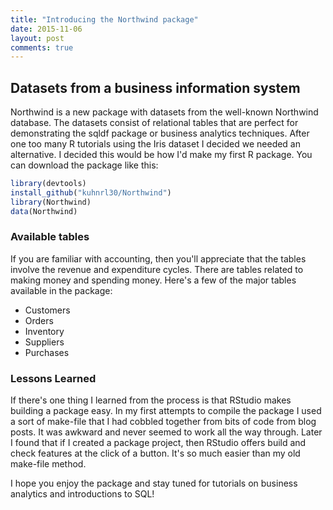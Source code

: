 ```yaml
---
title: "Introducing the Northwind package"
date: 2015-11-06
layout: post
comments: true
---
```


## Datasets from a business information system

Northwind is a new package with datasets from the well-known Northwind database. The datasets consist of relational tables that are perfect for demonstrating the sqldf package or business analytics techniques. After one too many R tutorials using the Iris dataset I decided we needed an alternative. I decided this would be how I'd make my first R package. You can download the package like this:


```r
library(devtools)
install_github("kuhnrl30/Northwind")
library(Northwind)
data(Northwind)
```

### Available tables
If you are familiar with accounting, then you'll appreciate that the tables involve the revenue and expenditure cycles. There are tables related to making money and spending money.  Here's a few of the major tables available in the package:

- Customers
- Orders
- Inventory
- Suppliers
- Purchases

### Lessons Learned 
If there's one thing I learned from the process is that RStudio makes building a package easy.  In my first attempts to compile the package I used a sort of make-file that I had cobbled together from bits of code from blog posts. It was awkward and never seemed to work all the way through. Later I found that if I created a package project, then RStudio offers build and check features at the click of a button. It's so much easier than my old make-file method.

I hope you enjoy the package and stay tuned for tutorials on business analytics and introductions to SQL!
